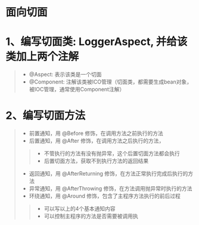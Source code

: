 # 面向切面

# 1、编写切面类: LoggerAspect, 并给该类加上两个注解
 > * @Aspect: 表示该类是一个切面
 > * @Component: 注解该类被ICO管理（切面类，都需要生成bean对象，被IOC管理，通常使用Component注解）
 
# 2、编写切面方法
 > * 前置通知，用 @Before 修饰，在调用方法之前执行的方法
 > * 后置通知，用 @After 修饰，在调用方法之后执行的方法，
 > > * 不管执行的方法有没有抛异常，这个后置切面方法都会执行
 > > * 后置切面方法，获取不到执行方法的返回结果
 > * 返回通知，用 @AfterReturning 修饰，在方法正常执行完成后执行的方法
 > * 异常通知，用 @AfterThrowing 修饰，在方法调用抛异常时执行的方法
 > * 环绕通知，用 @Around 修饰，包含了主程序方法执行的前后过程
 > > * 可以写以上的4个基本通知内容
 > > * 可以控制主程序的方法是否需要被调用执
